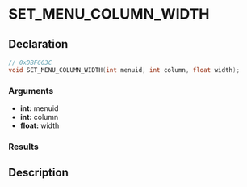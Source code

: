 # SET_MENU_COLUMN_WIDTH

## Declaration
```cpp
// 0xDBF663C
void SET_MENU_COLUMN_WIDTH(int menuid, int column, float width);
```

### Arguments
- **int:** menuid
- **int:** column
- **float:** width

### Results

## Description
